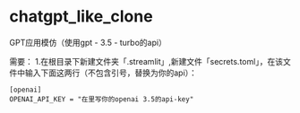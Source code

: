 # chatgpt_like_clone
GPT应用模仿（使用gpt - 3.5 - turbo的api）

需要：
1.在根目录下新建文件夹「.streamlit」,新建文件「secrets.toml」，在该文件中输入下面这两行（不包含引号，替换为你的api）：
```
[openai]
OPENAI_API_KEY = "在里写你的openai 3.5的api-key"
```

